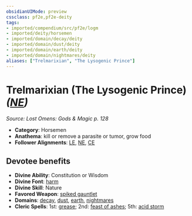 ```yaml
---
obsidianUIMode: preview
cssclass: pf2e,pf2e-deity
tags:
- imported/compendium/src/pf2e/logm
- imported/deity/horsemen
- imported/domain/decay/deity
- imported/domain/dust/deity
- imported/domain/earth/deity
- imported/domain/nightmares/deity
aliases: ["Trelmarixian", "The Lysogenic Prince"]
---
```

# Trelmarixian (The Lysogenic Prince) *([NE](neutral-evil-b1.md))*  
*Source: Lost Omens: Gods & Magic p. 128*  

- **Category**: Horsemen
- **Anathema**: kill or remove a parasite or tumor, grow food
- **Follower Alignments**: [LE](lawful-evil-b1.md), [NE](neutral-evil-b1.md), [CE](chaotic-evil-b1.md)

## Devotee benefits

- **Divine Ability**: Constitution or Wisdom
- **Divine Font**: [harm](../../spells/harm.md)
- **Divine Skill**: Nature
- **Favored Weapon**: [spiked gauntlet](../../equipment/items/spiked-gauntlet.md)
- **Domains**: [decay](../domains.md#Decay), [dust](../domains.md#Dust), [earth](../domains.md#Earth), [nightmares](../domains.md#Nightmares)
- **Cleric Spells**: 1st: [grease](../../spells/grease.md); 2nd: [feast of ashes](../../spells/feast-of-ashes-logm.md); 5th: [acid storm](../../spells/acid-storm-logm.md)